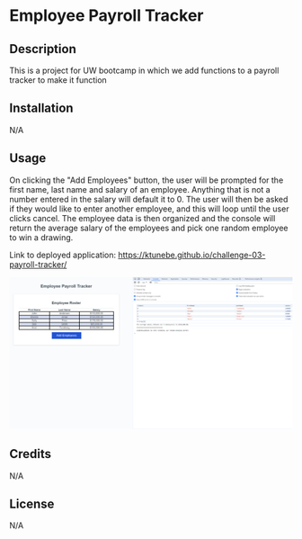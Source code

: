 # Employee Payroll Tracker

## Description

This is a project for UW bootcamp in which we add functions to a payroll tracker to make it function

## Installation

N/A

## Usage

On clicking the "Add Employees" button, the user will be prompted for the first name, last name and salary of an employee. Anything that is not a number entered in the salary will default it to 0. The user will then be asked if they would like to enter another employee, and this will loop until the user clicks cancel. The employee data is then organized and the console will return the average salary of the employees and pick one random employee to win a drawing.

Link to deployed application: https://ktunebe.github.io/challenge-03-payroll-tracker/

![Screenshot of the Payroll Tracker page](Assets/images/payroll-tracker.png)

## Credits

N/A

## License

N/A